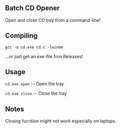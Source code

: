 ## Batch CD Opener
Open and close CD tray from a command-line!

## Compiling 

`gcc -o cd.exe cd.c -lwinmm`

...or just get an exe-file fron Releases!

## Usage

`cd.exe open` -- Open the tray

`cd.exe close` -- Close the tray

## Notes

Closing fucntion might not work especially on laptops.
